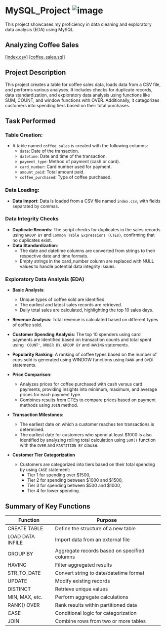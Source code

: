 # MySQL_Project ![image](https://github.com/user-attachments/assets/037eaeca-bc59-4be5-8f90-a009f3125fe3)

This project showcases my proficiency in data cleaning and exploratory data analysis (EDA) using MySQL.

## Analyzing Coffee Sales
[[index.csv]](https://github.com/zhi-hern/MySQL_Project/blob/main/index.csv) [[coffee_sales.sql]](https://github.com/zhi-hern/MySQL_Project/blob/main/coffee_sales.sql)
## Project Description
This project creates a table for coffee sales data, loads data from a CSV file, and performs various analyses. It includes checks for duplicate records, data standardization, and exploratory data analysis using functions like SUM, COUNT, and window functions with OVER. Additionally, it categorizes customers into spending tiers based on their total purchases.

## Task Performed
### Table Creation: 
  - A table named `coffee_sales` is created with the following columns:
    - `date`: Date of the transaction.
    - `datetime`: Date and time of the transaction.
    - `payment_type`: Method of payment (cash or card).
    - `card_number`: Card number used for payment.
    - `amount_paid`: Total amount paid.
    - `coffee_purchased`: Type of coffee purchased.

### Data Loading: 
  - **Data Import**: Data is loaded from a CSV file named `index.csv`, with fields separated by commas.

### Data Integrity Checks
  - **Duplicate Records**: The script checks for duplicates in the sales records using `GROUP BY` and `Common Table Expressions (CTEs)`, confirming that no duplicates exist.
  - **Data Standardization**:
    - The date and datetime columns are converted from strings to their respective         date and time formats.
    - Empty strings in the card_number column are replaced with NULL values to             handle potential data integrity issues.

### Exploratory Data Analysis (EDA)
  - **Basic Analysis**:
    - Unique types of coffee sold are identified.
    - The earliest and latest sales records are retrieved.
    - Daily total sales are calculated, highlighting the top 10 sales days.
      
  - **Revenue Analysis**: Total revenue is calculated based on different types of coffee sold.
    
  - **Customer Spending Analysis**: The top 10 spenders using card payments are identified based on transaction counts and total spent using `'COUNT'`, `ORDER BY`, `GROUP BY` and `HAVING` statements.
    
  - **Popularity Ranking**: A ranking of coffee types based on the number of cups sold is generated using WINDOW functions using `RANK` and `OVER` statements.
    
  - **Price Comparison**:
    - Analyzes prices for coffee purchased with cash versus card payments, providing insights into minimum, maximum, and average prices for each payment type
    - Combines results from CTEs to compare prices based on payment methods using `JOIN` method.
      
  - **Transaction Milestones**:
    - The earliest date on which a customer reaches ten transactions is determined.
    - The earliest date for customers who spend at least $1000 is also identified by analyzing rolling total calculation using `SUM()` function with the `OVER` and `PARTITION BY` clause.
      
  - **Customer Tier Categorization**
    - Customers are categorized into tiers based on their total spending by using `CASE` statement:
      - Tier 1 for spending over $1500,
      - Tier 2 for spending between $1000 and $1500,
      - Tier 3 for spending between $500 and $1000,
      - Tier 4 for lower spending.

## Summary of Key Functions
| Function	  | Purpose     |
| ----------- | ------------- |
|CREATE TABLE	| Define the structure of a new table|
|LOAD DATA INFILE| Import data from an external file|
|GROUP BY	| Aggregate records based on specified columns|
|HAVING	| Filter aggregated results|
|STR_TO_DATE | Convert string to date/datetime format|
|UPDATE	| Modify existing records|
|DISTINCT	| Retrieve unique values|
|MIN, MAX, etc.	| Perform aggregate calculations|
|RANK() OVER	| Rank results within partitioned data|
|CASE	| Conditional logic for categorization|
|JOIN	| Combine rows from two or more tables|
